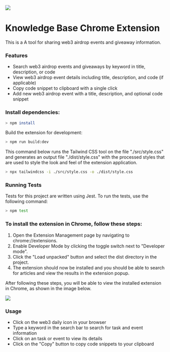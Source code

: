 ![](src/icon.png)
# Knowledge Base Chrome Extension
This is a A tool for sharing web3 airdrop events and giveaway information.


### Features
- Search web3 airdrop events and giveaways by keyword in title, description, or code
- View web3 airdrop event details including title, description, and code (if applicable)
- Copy code snippet to clipboard with a single click
- Add new web3 airdrop event with a title, description, and optional code snippet


### Install dependencies:
```bash
> npm install
```

Build the extension for development:
```bash
> npm run build:dev
```

This command below runs the Tailwind CSS tool on the file "./src/style.css" and generates an output file "./dist/style.css" with the processed styles that are used to style the look and feel of the extension application.
```bash
> npx tailwindcss -i ./src/style.css -o ./dist/style.css
```

### Running Tests
Tests for this project are written using Jest. To run the tests, use the following command:
```bash
> npm test
```


### To install the extension in Chrome, follow these steps:
1. Open the Extension Management page by navigating to chrome://extensions.
2. Enable Developer Mode by clicking the toggle switch next to "Developer mode".
3. Click the "Load unpacked" button and select the dist directory in the project.
4. The extension should now be installed and you should be able to search for articles and view the results in the extension popup.

After following these steps, you will be able to view the installed extension in Chrome, as shown in the image below.

![](assets/screenshots/chrome-extension-knowledge-base.png)


### Usage
- Click on the web3 daily icon in your browser
- Type a keyword in the search bar to search for task and event information
- Click on an task or event to view its details
- Click on the "Copy" button to copy code snippets to your clipboard

